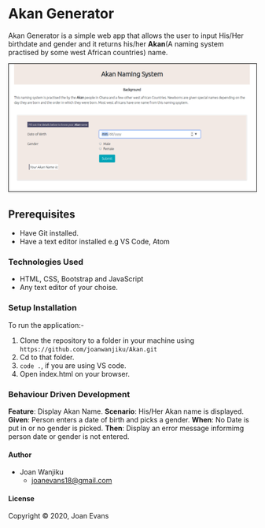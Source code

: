 # Akan Generator
Akan Generator is a simple web app that allows the user to input His/Her birthdate and gender and it returns his/her **Akan**(A naming system practised by some west African countries) name.

<img src = "./images/ak.png" style = "border: 1px black solid">

## Prerequisites
- Have Git installed.
- Have a text editor installed e.g VS Code, Atom
### Technologies Used
- HTML, CSS, Bootstrap and JavaScript
- Any text editor of your choise.
### Setup Installation
To run the application:-
1. Clone the repository to a folder in your machine using `https://github.com/joanwanjiku/Akan.git`
2. Cd to that folder.
3. `code .`, if you are using VS code.
4. Open index.html on your browser.
### Behaviour Driven Development
**Feature**: Display Akan Name.
**Scenario**: His/Her Akan name is displayed.
    **Given**: Person enters a date of birth and picks a gender.
    **When**: No Date is put in or no gender is picked.
    **Then**: Display an error message informimg person date or gender is not entered.

#### Author
- Joan Wanjiku
    - joanevans18@gmail.com
#### License
Copyright &copy; 2020, Joan Evans

